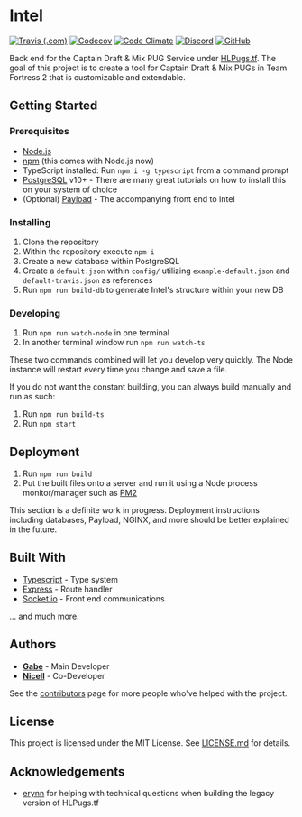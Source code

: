 # Intel

[![Travis (.com)](https://img.shields.io/travis/com/HLPugs/Intel.svg?style=flat-square)](https://travis-ci.com/HLPugs/Intel)
[![Codecov](https://img.shields.io/codecov/c/github/HLPugs/Intel.svg?style=flat-square)](https://codecov.io/gh/HLPugs/Intel)
[![Code Climate](https://img.shields.io/codeclimate/maintainability/HLPugs/Intel.svg?style=flat-square)](https://codeclimate.com/github/HLPugs/Intel)
[![Discord](https://img.shields.io/discord/342788231508787201.svg?style=flat-square)](https://discord.gg/rwXy3rq)
[![GitHub](https://img.shields.io/github/license/HLPugs/Intel.svg?style=flat-square)](LICENSE)

Back end for the Captain Draft & Mix PUG Service under [HLPugs.tf](https://hlpugs.tf). The goal of this project is to create a tool for Captain Draft & Mix PUGs in Team Fortress 2 that is customizable and extendable.

## Getting Started

### Prerequisites
- [Node.js](https://nodejs.org/en/download/)
- [npm](https://www.npmjs.com/get-npm) (this comes with Node.js now)
- TypeScript installed: Run `npm i -g typescript` from a command prompt
- [PostgreSQL](https://www.postgresql.org/) v10+ - There are many great tutorials on how to install this on your system of choice
- (Optional) [Payload](https://github.com/HLPugs/Payload) - The accompanying front end to Intel

### Installing
1. Clone the repository
2. Within the repository execute `npm i`
3. Create a new database within PostgreSQL
4. Create a `default.json` within `config/` utilizing `example-default.json` and `default-travis.json` as references
5. Run `npm run build-db` to generate Intel's structure within your new DB

### Developing
1. Run `npm run watch-node` in one terminal
2. In another terminal window run `npm run watch-ts`

These two commands combined will let you develop very quickly. The Node instance will restart every time you change and save a file.

If you do not want the constant building, you can always build manually and run as such:
1. Run `npm run build-ts`
2. Run `npm start`

## Deployment
1. Run `npm run build`
2. Put the built files onto a server and run it using a Node process monitor/manager such as [PM2](http://pm2.keymetrics.io/)

This section is a definite work in progress. Deployment instructions including databases, Payload, NGINX, and more should be better explained in the future.

## Built With
- [Typescript](https://www.typescriptlang.org/) - Type system
- [Express](https://expressjs.com/) - Route handler
- [Socket.io](https://socket.io) - Front end communications

... and much more.

## Authors
- [**Gabe**](https://github.com/GabeKuslansky) - Main Developer
- [**Nicell**](https://github.com/Nicell) - Co-Developer

See the [contributors](https://github.com/HLPugs/Intel/contributors) page for more people who've helped with the project.

## License
This project is licensed under the MIT License. See [LICENSE.md](LICENSE) for details.

## Acknowledgements
- [erynn](https://github.com/erynnb) for helping with technical questions when building the legacy version of HLPugs.tf
